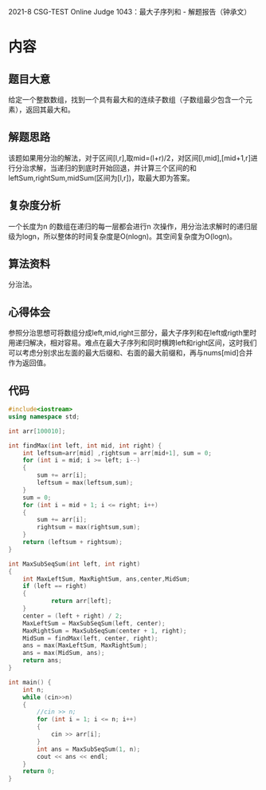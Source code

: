 2021-8 CSG-TEST Online Judge 1043：最大子序列和 - 解题报告（钟承文）
# 内容 #
## 题目大意 ##
给定一个整数数组，找到一个具有最大和的连续子数组（子数组最少包含一个元素），返回其最大和。
## 解题思路 ##
该题如果用分治的解法，对于区间[l,r],取mid=(l+r)/2，对区间[l,mid],[mid+1,r]进行分治求解，当递归的到底时开始回退，并计算三个区间的和leftSum,rightSum,midSum(区间为[l,r])，取最大即为答案。
## 复杂度分析 ##
一个长度为n 的数组在递归的每一层都会进行n 次操作，用分治法求解时的递归层级为logn，所以整体的时间复杂度是O(nlogn)。其空间复杂度为O(logn)。
## 算法资料 ##
分治法。
## 心得体会 ##
参照分治思想可将数组分成left,mid,right三部分，最大子序列和在left或rigth里时用递归解决，相对容易。难点在最大子序列和同时横跨left和right区间，这时我们可以考虑分别求出左面的最大后缀和、右面的最大前缀和，再与nums[mid]合并作为返回值。
## 代码 ##
```C++
#include<iostream>
using namespace std;

int arr[100010];

int findMax(int left, int mid, int right) {
    int leftsum=arr[mid] ,rightsum = arr[mid+1], sum = 0;
    for (int i = mid; i >= left; i--)
    {
        sum += arr[i];
        leftsum = max(leftsum,sum);
    }
    sum = 0;
    for (int i = mid + 1; i <= right; i++)
    {
        sum += arr[i];
        rightsum = max(rightsum,sum);
    }
    return (leftsum + rightsum);
}

int MaxSubSeqSum(int left, int right)
{
    int MaxLeftSum, MaxRightSum, ans,center,MidSum;
    if (left == right)
    {    
            return arr[left];
    }
    center = (left + right) / 2;
    MaxLeftSum = MaxSubSeqSum(left, center);
    MaxRightSum = MaxSubSeqSum(center + 1, right);
    MidSum = findMax(left, center, right);
    ans = max(MaxLeftSum, MaxRightSum);
    ans = max(MidSum, ans);
    return ans;
}

int main() {
    int n;
    while (cin>>n)
    {
        //cin >> n;
        for (int i = 1; i <= n; i++)
        {
            cin >> arr[i];
        }
        int ans = MaxSubSeqSum(1, n);
        cout << ans << endl;
    }
    return 0;
}
```




